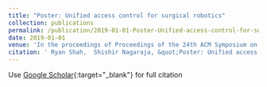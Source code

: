 ```yaml
---
title: "Poster: Unified access control for surgical robotics"
collection: publications
permalink: /publication/2019-01-01-Poster-Unified-access-control-for-surgical-robotics
date: 2019-01-01
venue: 'In the proceedings of Proceedings of the 24th ACM Symposium on Access Control Models and Technologies'
citation: ' Ryan Shah,  Shishir Nagaraja, &quot;Poster: Unified access control for surgical robotics.&quot; In the proceedings of Proceedings of the 24th ACM Symposium on Access Control Models and Technologies, 2019.'
---
```

Use [Google Scholar](https://scholar.google.com/scholar?q=Poster:+Unified+access+control+for+surgical+robotics){:target="_blank"} for full citation